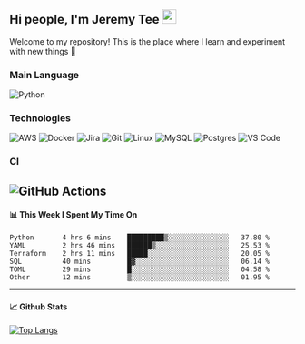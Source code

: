 ## Hi people, I'm Jeremy Tee <img src="https://media.giphy.com/media/hvRJCLFzcasrR4ia7z/giphy.gif" width="25px">

Welcome to my repository! This is the place where I learn and experiment with new things :rofl:

### Main Language
![Python](https://img.shields.io/badge/-Python-fff?&logo=python)

### Technologies

![AWS](https://img.shields.io/badge/-AWS-fff?&logo=Amazon-AWS&logoColor=232F3E)
![Docker](https://img.shields.io/badge/-Docker-fff?&logo=Docker)
![Jira](https://img.shields.io/badge/-Jira-fff?&logo=jira-software&logoColor=0052CC)
![Git](http://img.shields.io/badge/-Git-eee?style=flat-square&logo=git&logoColor=F05032)
![Linux](https://img.shields.io/badge/-Linux-fff?&logo=linux&logoColor=000)
![MySQL](https://img.shields.io/badge/mysql-fff.svg?logo=mysql&logoColor=000")
![Postgres](https://img.shields.io/badge/postgres-fff.svg?logo=postgresql&logoColor=white")
![VS Code](http://img.shields.io/badge/-VS%20Code-eee?style=flat-square&logo=visual-studio-code&logoColor=007ACC)

### CI
![GitHub Actions](https://img.shields.io/badge/githubactions-fff.svg?logo=githubactions&logoColor=white")
---

#### 📊 **This Week I Spent My Time On**
<!--START_SECTION:waka-->

```text
Python       4 hrs 6 mins    █████████▒░░░░░░░░░░░░░░░   37.80 %
YAML         2 hrs 46 mins   ██████▒░░░░░░░░░░░░░░░░░░   25.53 %
Terraform    2 hrs 11 mins   █████░░░░░░░░░░░░░░░░░░░░   20.05 %
SQL          40 mins         █▓░░░░░░░░░░░░░░░░░░░░░░░   06.14 %
TOML         29 mins         █░░░░░░░░░░░░░░░░░░░░░░░░   04.58 %
Other        12 mins         ▒░░░░░░░░░░░░░░░░░░░░░░░░   01.95 %
```

<!--END_SECTION:waka-->


---

#### 📈 **Github Stats**
[![Top Langs](https://github-readme-stats.vercel.app/api?username=jeremytee97&show_icons=true&count_private=true&hide_title=true&include_all_commits=true)](https://github.com/jeremytee97)
